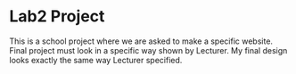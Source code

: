# Lab2 Project

This is a school project where we are asked to make a specific website.
Final project must look in a specific way shown by Lecturer.
My final design looks exactly the same way Lecturer specified.
